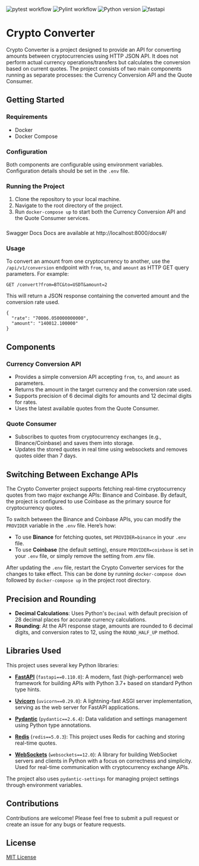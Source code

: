 ![pytest workflow](https://github.com/Sohimaster/crypto_converter/actions/workflows/pytest.yml/badge.svg)
![Pylint workflow](https://github.com/Sohimaster/crypto_converter/actions/workflows/pylint.yml/badge.svg)
![Python version](https://img.shields.io/badge/python-3.11-blue.svg)
![fastapi](https://img.shields.io/badge/FastAPI-005571)

# Crypto Converter
Crypto Converter is a project designed to provide an API for converting amounts between cryptocurrencies using HTTP JSON API. It does not perform actual currency operations/transfers but calculates the conversion based on current quotes. The project consists of two main components running as separate processes: the Currency Conversion API and the Quote Consumer.

## Getting Started

### Requirements
- Docker
- Docker Compose

### Configuration
Both components are configurable using environment variables. Configuration details should be set in the `.env` file.

### Running the Project
1. Clone the repository to your local machine.
2. Navigate to the root directory of the project.
3. Run `docker-compose up` to start both the Currency Conversion API and the Quote Consumer services.

###
Swagger Docs
Docs are available at http://localhost:8000/docs#/

### Usage
To convert an amount from one cryptocurrency to another, use the `/api/v1/conversion` endpoint with `from`, `to`, and `amount` as HTTP GET query parameters. For example:

`GET /convert?from=BTC&to=USDT&amount=2`

This will return a JSON response containing the converted amount and the conversion rate used.

```
{
  "rate": "70006.050000000000",
  "amount": "140012.100000"
}
```

## Components

### Currency Conversion API
- Provides a simple conversion API accepting `from`, `to`, and `amount` as parameters.
- Returns the amount in the target currency and the conversion rate used.
- Supports precision of 6 decimal digits for amounts and 12 decimal digits for rates.
- Uses the latest available quotes from the Quote Consumer.

### Quote Consumer
- Subscribes to quotes from cryptocurrency exchanges (e.g., Binance/Coinbase) and saves them into storage.
- Updates the stored quotes in real time using websockets and removes quotes older than 7 days.

## Switching Between Exchange APIs
The Crypto Converter project supports fetching real-time cryptocurrency quotes from two major exchange APIs: Binance and Coinbase. By default, the project is configured to use Coinbase as the primary source for cryptocurrency quotes.

To switch between the Binance and Coinbase APIs, you can modify the `PROVIDER` variable in the `.env` file. Here’s how:

- To use **Binance** for fetching quotes, set `PROVIDER=binance` in your `.env` file.
- To use **Coinbase** (the default setting), ensure `PROVIDER=coinbase` is set in your `.env` file, or simply remove the setting from .env file.

After updating the `.env` file, restart the Crypto Converter services for the changes to take effect. This can be done by running `docker-compose down` followed by `docker-compose up` in the project root directory.

## Precision and Rounding

- **Decimal Calculations**: Uses Python's `Decimal` with default precision of 28 decimal places for accurate currency calculations.
- **Rounding**: At the API response stage, amounts are rounded to 6 decimal digits, and conversion rates to 12, using the `ROUND_HALF_UP` method.

## Libraries Used

This project uses several key Python libraries:

- **[FastAPI](https://fastapi.tiangolo.com/)** (`fastapi==0.110.0`): A modern, fast (high-performance) web framework for building APIs with Python 3.7+ based on standard Python type hints.

- **[Uvicorn](https://www.uvicorn.org/)** (`uvicorn==0.29.0`): A lightning-fast ASGI server implementation, serving as the web server for FastAPI applications.

- **[Pydantic](https://pydantic-docs.helpmanual.io/)** (`pydantic==2.6.4`): Data validation and settings management using Python type annotations.

- **[Redis](https://redis.io/)** (`redis==5.0.3`): This project uses Redis for caching and storing real-time quotes.

- **[WebSockets](https://websockets.readthedocs.io/en/stable/)** (`websockets==12.0`): A library for building WebSocket servers and clients in Python with a focus on correctness and simplicity. Used for real-time communication with cryptocurrency exchange APIs.

The project also uses `pydantic-settings` for managing project settings through environment variables.


## Contributions
Contributions are welcome! Please feel free to submit a pull request or create an issue for any bugs or feature requests.

## License
[MIT License](LICENSE)
